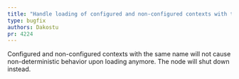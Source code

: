 ```yaml
---
title: "Handle loading of configured and non-configured contexts with the same name"
type: bugfix
authors: Dakostu
pr: 4224
---
```


Configured and non-configured contexts with the same name will not cause
non-deterministic behavior upon loading anymore. The node will shut down
instead.
